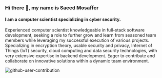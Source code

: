 ### Hi there 👋, my name is Saeed Mosaffer
#### I am a computer scientist specializing in cyber security.

Experienced computer scientist knowledgeable in full-stack software development, seeking a role to further grow and learn from seasoned team members while leveraging my successful execution of various projects.
Specializing in encryption theory, usable security and privacy, Internet of Things (IoT) security, cloud computing and data security technologies, with very extensive expertise in backend development. 
     Eager to contribute and collaborate on innovative solutions within a dynamic team environment.
 
![github-user-contribution](https://github.com/user-attachments/assets/ff8916b6-00ee-4d70-907d-775868030f30)
